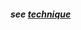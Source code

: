 #### *see [technique](https://github.com/gcassel/Modular-Organization-Terminology/blob/master/terms/technique.md)*
